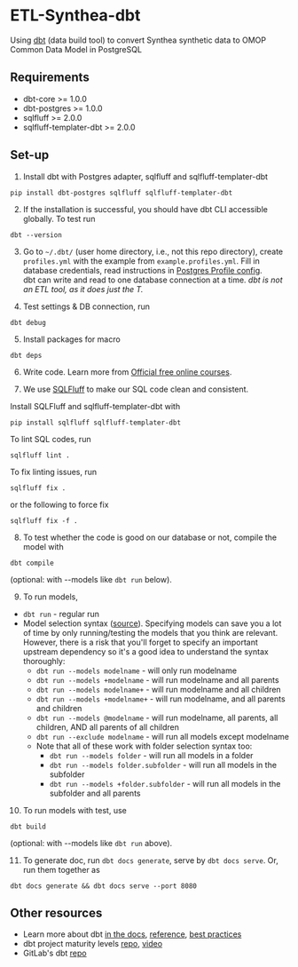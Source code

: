 # ETL-Synthea-dbt

Using [dbt](https://www.getdbt.com) (data build tool) to convert Synthea synthetic data to OMOP Common Data Model in PostgreSQL

## Requirements

- dbt-core >= 1.0.0
- dbt-postgres >= 1.0.0
- sqlfluff >= 2.0.0
- sqlfluff-templater-dbt >= 2.0.0


## Set-up

1. Install dbt with Postgres adapter, sqlfluff and sqlfluff-templater-dbt

```
pip install dbt-postgres sqlfluff sqlfluff-templater-dbt
```

2. If the installation is successful, you should have dbt CLI accessible globally. To test run

```
dbt --version
```

3. Go to `~/.dbt/` (user home directory, i.e., not this repo directory), create `profiles.yml` with the example from `example.profiles.yml`.
   Fill in database credentials, read instructions in [Postgres Profile config](https://docs.getdbt.com/docs/core/connect-data-platform/postgres-setup).  
   dbt can write and read to one database connection at a time. _dbt is not an ETL tool, as it does just the T._


4. Test settings & DB connection, run

```
dbt debug

```

5. Install packages for macro

```
dbt deps
```

6. Write code. Learn more from [Official free online courses](https://www.getdbt.com/dbt-learn/).

7. We use [SQLFluff](https://sqlfluff.com) to make our SQL code clean and consistent.

Install SQLFluff and sqlfluff-templater-dbt with

```
pip install sqlfluff sqlfluff-templater-dbt
```

To lint SQL codes, run

```
sqlfluff lint .
```

To fix linting issues, run

```
sqlfluff fix .
```

or the following to force fix

```
sqlfluff fix -f .
```

8. To test whether the code is good on our database or not, compile the model with

```
dbt compile
```

(optional: with --models like `dbt run` below).

9. To run models,

- `dbt run` - regular run
- Model selection syntax ([source](https://docs.getdbt.com/docs/model-selection-syntax)). Specifying models can save you a lot of time by only running/testing the models that you think are relevant. However, there is a risk that you'll forget to specify an important upstream dependency so it's a good idea to understand the syntax thoroughly:
  - `dbt run --models modelname` - will only run modelname
  - `dbt run --models +modelname` - will run modelname and all parents
  - `dbt run --models modelname+` - will run modelname and all children
  - `dbt run --models +modelname+` - will run modelname, and all parents and children
  - `dbt run --models @modelname` - will run modelname, all parents, all children, AND all parents of all children
  - `dbt run --exclude modelname` - will run all models except modelname
  - Note that all of these work with folder selection syntax too:
    - `dbt run --models folder` - will run all models in a folder
    - `dbt run --models folder.subfolder` - will run all models in the subfolder
    - `dbt run --models +folder.subfolder` - will run all models in the subfolder and all parents

10. To run models with test, use

```
dbt build
```

(optional: with --models like `dbt run` above).

11. To generate doc, run `dbt docs generate`, serve by `dbt docs serve`. Or, run them together as

```
dbt docs generate && dbt docs serve --port 8080
```

## Other resources

- Learn more about dbt [in the docs](https://docs.getdbt.com/docs/introduction), [reference](https://docs.getdbt.com/reference/dbt_project.yml), [best practices](https://docs.getdbt.com/guides/best-practices)
- dbt project maturity levels [repo](https://github.com/dbt-labs/dbt-project-maturity), [video](https://www.youtube.com/watch?v=jJFdVVzWCKI)
- GitLab's dbt [repo](https://gitlab.com/gitlab-data/analytics/-/tree/master/transform/snowflake-dbt)

